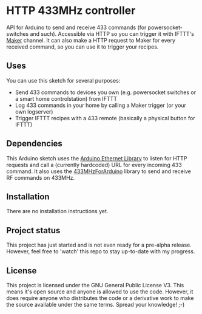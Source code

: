 # HTTP 433MHz controller
API for Arduino to send and receive 433 commands (for powersocket-switches and such). Accessible via HTTP so you can trigger it with IFTTT's [Maker](https://ifttt.com/maker) channel. It can also make a HTTP request to Maker for every received command, so you can use it to trigger your recipes.

## Uses
You can use this sketch for several purposes:
- Send 433 commands to devices you own (e.g. powersocket switches or a smart home controlstation) from IFTTT
- Log 433 commands in your home by calling a Maker trigger (or your own logserver)
- Trigger IFTTT recipes with a 433 remote (basically a physical button for IFTTT)

## Dependencies
This Arduino sketch uses the [Arduino Ethernet Library](https://www.arduino.cc/en/reference/ethernet) to listen for HTTP requests and call a (currently hardcoded) URL for every incoming 433 command. It also uses the [433MHzForArduino](https://bitbucket.org/fuzzillogic/433mhzforarduino/wiki/Home) library to send and receive RF commands on 433MHz.

## Installation
There are no installation instructions yet.

## Project status
This project has just started and is not even ready for a pre-alpha release. However, feel free to 'watch' this repo to stay up-to-date with my progress.

## License
This project is licensed under the GNU General Public License V3. This means it's open source and anyone is allowed to use the code. However, it does require anyone who distributes the code or a derivative work to make the source available under the same terms. Spread your knowledge! ;-)
